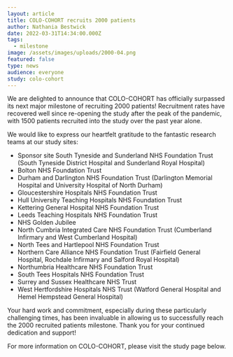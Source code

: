 ```yaml
---
layout: article
title: COLO-COHORT recruits 2000 patients
author: Nathania Bestwick
date: 2022-03-31T14:34:00.000Z
tags:
  - milestone
image: /assets/images/uploads/2000-04.png
featured: false
type: news
audience: everyone
study: colo-cohort
---
```

We are delighted to announce that COLO-COHORT has officially surpassed its next major milestone of recruiting 2000 patients! Recruitment rates have recovered well since re-opening the study after the peak of the pandemic, with 1500 patients recruited into the study over the past year alone.  

We would like to express our heartfelt gratitude to the fantastic research teams at our study sites: 

* Sponsor site South Tyneside and Sunderland NHS Foundation Trust (South Tyneside District Hospital and Sunderland Royal Hospital) 
* Bolton NHS Foundation Trust 
* Durham and Darlington NHS Foundation Trust (Darlington Memorial Hospital and University Hospital of North Durham) 
* Gloucestershire Hospitals NHS Foundation Trust 
* Hull University Teaching Hospitals NHS Foundation Trust 
* Kettering General Hospital NHS Foundation Trust 
* Leeds Teaching Hospitals NHS Foundation Trust 
* NHS Golden Jubilee 
* North Cumbria Integrated Care NHS Foundation Trust (Cumberland Infirmary and West Cumberland Hospital) 
* North Tees and Hartlepool NHS Foundation Trust 
* Northern Care Alliance NHS Foundation Trust (Fairfield General Hospital, Rochdale Infirmary and Salford Royal Hospital) 
* Northumbria Healthcare NHS Foundation Trust 
* South Tees Hospitals NHS Foundation Trust 
* Surrey and Sussex Healthcare NHS Trust 
* West Hertfordshire Hospitals NHS Trust (Watford General Hospital and Hemel Hempstead General Hospital) 

Your hard work and commitment, especially during these particularly challenging times, has been invaluable in allowing us to successfully reach the 2000 recruited patients milestone. Thank you for your continued dedication and support!  

For more information on COLO-COHORT, please visit the study page below.